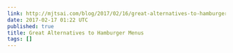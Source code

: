 ```yaml
---
link: http://mjtsai.com/blog/2017/02/16/great-alternatives-to-hamburger-menus/
date: 2017-02-17 01:22 UTC
published: true
title: Great Alternatives to Hamburger Menus
tags: []
---
```



